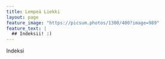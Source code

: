 ```yaml
---
title: Lempeä Liekki
layout: page
feature_image: "https://picsum.photos/1300/400?image=989"
feature_text: |
  ## Indeksii! :)
---
```


Indeksi

